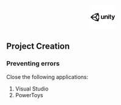 <div align="center">
  <a href="https://unity.com/"><img src="https://github.com/devicons/devicon/blob/master/icons/unity/unity-original-wordmark.svg" title="Unity" alt="Unity" width="64" height="64"></a>
</div>

## Project Creation

### Preventing errors

Close the following applications:

1. Visual Studio
2. PowerToys
